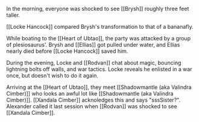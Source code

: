 In the morning, everyone was shocked to see [[Brysh]] roughly three feet taller.

[[Locke Hancock]] compared Brysh's transformation to that of a bananafly.

While boating to the [[Heart of Ubtao]], the party was attacked by a group of plesiosaurus'. Brysh and [[Ellias]] got pulled under water, and Ellias nearly died before [[Locke Hancock]] saved him.

During the evening, Locke and [[Rodvan]] chat about magic, bouncing lightning bolts off walls, and war tactics. Locke reveals he enlisted in a war once, but doesn't wish to do it again.

Arriving at the [[Heart of Ubtao]], they meet [[Shadowmantle (aka Valindra Cimber)]] who looks an awful lot like [[Shadowmantle (aka Valindra Cimber)]]. [[Xandala Cimber]] acknoledges this and says "sssSister?". Alexander called it last session when [[Rodvan]] was shocked to see [[Xandala Cimber]].
